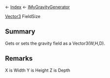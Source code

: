 ← [Index](Api-Index) ← [IMyGravityGenerator](SpaceEngineers.Game.ModAPI.Ingame.IMyGravityGenerator)

[Vector3](VRageMath.Vector3) FieldSize

## Summary

Gets or sets the gravity field as a Vector3(W,H,D).

## Remarks

X is Width Y is Height Z is Depth

